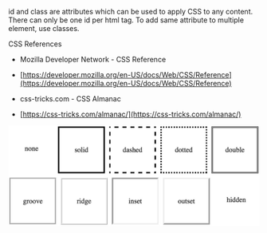 id and class are attributes which can be used to apply CSS to any content.
There can only be one id per html tag.
To add same attribute to multiple element, use classes.


CSS References
- Mozilla Developer Network - CSS Reference
- [https://developer.mozilla.org/en-US/docs/Web/CSS/Reference](https://developer.mozilla.org/en-US/docs/Web/CSS/Reference)

- css-tricks.com - CSS Almanac
- [https://css-tricks.com/almanac/](https://css-tricks.com/almanac/)

![CSS Border Styles](css_border-styles.jpg)

